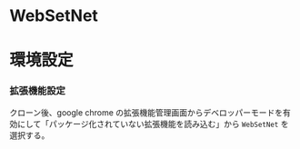 # WebSetNet
# 環境設定
### 拡張機能設定
クローン後、google chrome の拡張機能管理画面からデベロッパーモードを有効にして「パッケージ化されていない拡張機能を読み込む」から `WebSetNet` を選択する。
